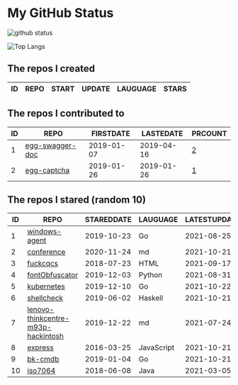 # My GitHub Status

<img src="https://github-readme-stats-1.yihong0618.vercel.app/api?username=jc-lathander&show_icons=true&&&hide_title=true&count_private=true" alt="github status" />

![Top Langs](https://github-readme-stats-1.yihong0618.vercel.app/api/top-langs/?username=jc-lathander&layout=compact)

<!--START_SECTION:my_github-->
## The repos I created
| ID | REPO | START | UPDATE | LAUGUAGE | STARS |
|----|------|-------|--------|----------|-------|

## The repos I contributed to
| ID |                                REPO                                | FIRSTDATE  | LASTEDATE  |                                          PRCOUNT                                           |
|----|--------------------------------------------------------------------|------------|------------|--------------------------------------------------------------------------------------------|
|  1 | [egg-swagger-doc](https://github.com/Yanshijie-EL/egg-swagger-doc) | 2019-01-07 | 2019-04-16 | [2](https://github.com/Yanshijie-EL/egg-swagger-doc/pulls?q=is%3Apr+author%3Ajc-lathander) |
|  2 | [egg-captcha](https://github.com/Raoul1996/egg-captcha)            | 2019-01-26 | 2019-01-26 | [1](https://github.com/Raoul1996/egg-captcha/pulls?q=is%3Apr+author%3Ajc-lathander)        |

## The repos I stared (random 10)
| ID |                                                 REPO                                                  | STAREDDATE |  LAUGUAGE  | LATESTUPDATE |
|----|-------------------------------------------------------------------------------------------------------|------------|------------|--------------|
|  1 | [windows-agent](https://github.com/freedomkk-qfeng/windows-agent)                                     | 2019-10-23 | Go         | 2021-08-25   |
|  2 | [conference](https://github.com/gopherchina/conference)                                               | 2020-11-24 | md         | 2021-10-21   |
|  3 | [fuckcqcs](https://github.com/fuckcqcs/fuckcqcs)                                                      | 2018-07-23 | HTML       | 2021-09-17   |
|  4 | [fontObfuscator](https://github.com/solarhell/fontObfuscator)                                         | 2019-12-03 | Python     | 2021-08-31   |
|  5 | [kubernetes](https://github.com/kubernetes/kubernetes)                                                | 2019-12-10 | Go         | 2021-10-22   |
|  6 | [shellcheck](https://github.com/koalaman/shellcheck)                                                  | 2019-06-02 | Haskell    | 2021-10-21   |
|  7 | [lenovo-thinkcentre-m93p-hackintosh](https://github.com/mingcheng/lenovo-thinkcentre-m93p-hackintosh) | 2019-12-22 | md         | 2021-07-24   |
|  8 | [express](https://github.com/expressjs/express)                                                       | 2016-03-25 | JavaScript | 2021-10-21   |
|  9 | [bk-cmdb](https://github.com/Tencent/bk-cmdb)                                                         | 2019-01-04 | Go         | 2021-10-21   |
| 10 | [iso7064](https://github.com/danieltwagner/iso7064)                                                   | 2018-06-08 | Java       | 2021-03-05   |

<!--END_SECTION:my_github-->
